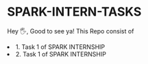# SPARK-INTERN-TASKS
Hey 🖐, Good to see ya!
This Repo consist of 
<li> 1. Task 1 of SPARK INTERNSHIP</li>
<li> 2. Task 1 of SPARK INTERNSHIP</li>
